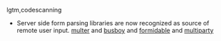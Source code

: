 lgtm,codescanning
* Server side form parsing libraries are now recognized as source of remote user input. 
    [multer](https://www.npmjs.com/package/multer) and
    [busboy](https://www.npmjs.com/package/busboy) and
    [formidable](https://www.npmjs.com/package/formidable) and
    [multiparty](https://www.npmjs.com/package/formidable)